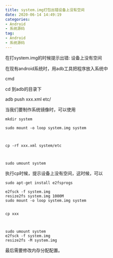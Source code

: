 ```yaml
---
title: system.img打包出错设备上没有空间
date: 2020-06-14 14:49:19
categories: 
- Android
- 系统源码
tag: 
- Android
- 系统源码
---
```

在打system.img的时候提示出错: 设备上没有空间

在现有android系统时，用adb工具把程序放入系统中

cmd 

cd 到adb的目录下

adb push xxx.xml etc/

当我们要制作系统镜像时，可以使用


```
mkdir system

sudo mount -o loop system.img system



cp -rf xxx.xml system/etc



sudo umount system
```




执行cp时候，提示设备上没有空间，这时候，可以


```
sudo apt-get install e2fsprogs

e2fsck -f system.img
resize2fs system.img 1000M
sudo mount -o loop system.img system


cp xxx



sudo umount system
e2fsck -f system.img
resize2fs -M system.img
```
最后需要修改内存分配配置。